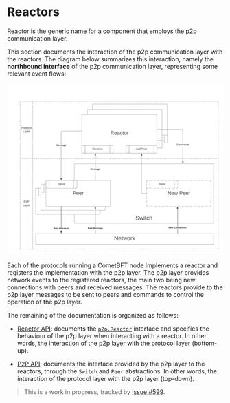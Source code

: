 # Reactors

Reactor is the generic name for a component that employs the p2p communication layer.

This section documents the interaction of the p2p communication layer with the
reactors.
The diagram below summarizes this interaction, namely the **northbound interface**
of the p2p communication layer, representing some relevant event flows:

<img src="p2p-reactors.png" style="background-color: white">

Each of the protocols running a CometBFT node implements a reactor and registers
the implementation with the p2p layer.
The p2p layer provides network events to the registered reactors, the main
two being new connections with peers and received messages.
The reactors provide to the p2p layer messages to be sent to
peers and commands to control the operation of the p2p layer.

The remaining of the documentation is organized as follows:

- [Reactor API](./reactor.md): documents the [`p2p.Reactor`][reactor-interface]
  interface and specifies the behaviour of the p2p layer when interacting with
  a reactor.
  In other words, the interaction of the p2p layer with the protocol layer (bottom-up).

- [P2P API](./p2p-api.md): documents the interface provided by the p2p
  layer to the reactors, through the `Switch` and `Peer` abstractions.
  In other words, the interaction of the protocol layer with the p2p layer (top-down).

> This is a work in progress, tracked by [issue #599](https://github.com/cometbft/cometbft/issues/599).

[reactor-interface]: ../../../p2p/base_reactor.go
